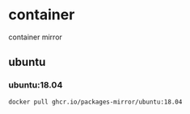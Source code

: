 # container

container mirror

## ubuntu

### ubuntu:18.04

```bash
docker pull ghcr.io/packages-mirror/ubuntu:18.04
```
